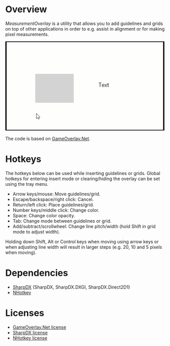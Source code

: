 # Overview

*MeasurementOverlay* is a utility that allows you to add guidelines and grids on top of other applications in order to e.g. assist in alignment or for making pixel measurements.

![Example usage](https://raw.githubusercontent.com/dpse/measurement-overlay/master/example.gif)

The code is based on [GameOverlay.Net](https://github.com/michel-pi/GameOverlay.Net).

# Hotkeys

The hotkeys below can be used while inserting guidelines or grids. Global hotkeys for entering insert mode or clearing/hiding the overlay can be set using the tray menu.

- Arrow keys/mouse: Move guidelines/grid.
- Escape/backspace/right click: Cancel.
- Return/left click: Place guidelines/grid.
- Number keys/middle click: Change color.
- Space: Change color opacity.
- Tab: Change mode between guidelines or grid.
- Add/subtract/scrollwheel: Change line pitch/width (hold Shift in grid mode to adjust width).

Holding down Shift, Alt or Control keys when moving using arrow keys or when adjusting line width will result in larger steps (e.g. 20, 10 and 5 pixels when moving).

# Dependencies

- [SharpDX](http://sharpdx.org/) (SharpDX, SharpDX.DXGI, SharpDX.Direct2D1)
- [NHotkey](https://github.com/thomaslevesque/NHotkey)

# Licenses

- [GameOverlay.Net license](https://github.com/michel-pi/GameOverlay.Net/blob/master/LICENSE.md)
- [SharpDX license](https://github.com/sharpdx/SharpDX/blob/master/License.txt)
- [NHotkey license](https://github.com/thomaslevesque/NHotkey/blob/master/LICENSE.md)
